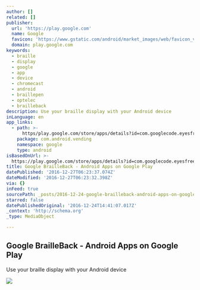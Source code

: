 ```yaml
---
author: []
related: []
publisher:
  url: 'https://play.google.com'
  name: Google
  favicon: 'https://www.gstatic.com/android/market_images/web/favicon_v2.ico'
  domain: play.google.com
keywords:
  - braille
  - display
  - google
  - app
  - device
  - chromecast
  - android
  - braillepen
  - optelec
  - brailleback
description: Use your braille display with your Android device
inLanguage: en
app_links:
  - path: >-
      https/play.google.com/store/apps/details?id=com.googlecode.eyesfree.brailleback
    package: com.android.vending
    namespace: google
    type: android
isBasedOnUrl: >-
  https://play.google.com/store/apps/details?id=com.googlecode.eyesfree.brailleback
title: Google BrailleBack - Android Apps on Google Play
datePublished: '2016-12-27T06:23:37.074Z'
dateModified: '2016-12-27T06:23:32.398Z'
via: {}
inFeed: true
sourcePath: _posts/2016-12-24-google-brailleback-android-apps-on-google-play.md
starred: false
datePublishedOriginal: '2016-12-24T14:41:07.017Z'
_context: 'http://schema.org'
_type: MediaObject

---
```

<article style=""><h1>Google BrailleBack - Android Apps on Google Play</h1><p>Use your braille display with your Android device</p><img src="https://lh3.googleusercontent.com/0-BzaWtxoAnsBjQ_wzUcKxyF07XE7v2Kkg1ogPVUdzmQpvaz118uHQEGU6BdtzJuzfo=h556" /></article>